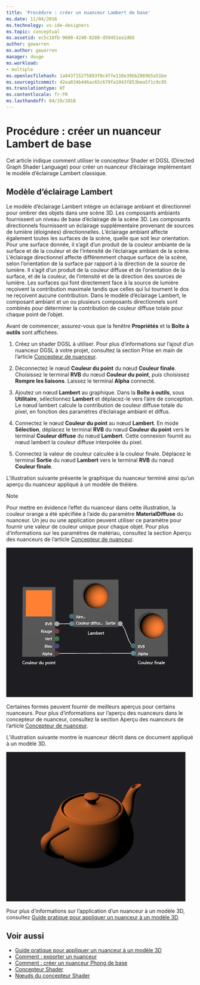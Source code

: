 ```yaml
---
title: 'Procédure : créer un nuanceur Lambert de base'
ms.date: 11/04/2016
ms.technology: vs-ide-designers
ms.topic: conceptual
ms.assetid: ec5c10fb-9600-4240-8280-d59451ea1d68
author: gewarren
ms.author: gewarren
manager: douge
ms.workload:
- multiple
ms.openlocfilehash: 1a843f15275893f0c4ffe110e39bb2069b5a51be
ms.sourcegitcommit: 42ea834b446ac65c679fa1043f853bea5f1c9c95
ms.translationtype: HT
ms.contentlocale: fr-FR
ms.lasthandoff: 04/19/2018
---
```

# <a name="how-to-create-a-basic-lambert-shader"></a>Procédure : créer un nuanceur Lambert de base

Cet article indique comment utiliser le concepteur Shader et DGSL (Directed Graph Shader Language) pour créer un nuanceur d’éclairage implémentant le modèle d’éclairage Lambert classique.

## <a name="the-lambert-lighting-model"></a>Modèle d’éclairage Lambert

Le modèle d’éclairage Lambert intègre un éclairage ambiant et directionnel pour ombrer des objets dans une scène 3D. Les composants ambiants fournissent un niveau de base d’éclairage de la scène 3D. Les composants directionnels fournissent un éclairage supplémentaire provenant de sources de lumière (éloignées) directionnelles. L’éclairage ambiant affecte également toutes les surfaces de la scène, quelle que soit leur orientation. Pour une surface donnée, il s’agit d’un produit de la couleur ambiante de la surface et de la couleur et de l’intensité de l’éclairage ambiant de la scène. L’éclairage directionnel affecte différemment chaque surface de la scène, selon l’orientation de la surface par rapport à la direction de la source de lumière. Il s’agit d’un produit de la couleur diffuse et de l’orientation de la surface, et de la couleur, de l’intensité et de la direction des sources de lumière. Les surfaces qui font directement face à la source de lumière reçoivent la contribution maximale tandis que celles qui lui tournent le dos ne reçoivent aucune contribution. Dans le modèle d’éclairage Lambert, le composant ambiant et un ou plusieurs composants directionnels sont combinés pour déterminer la contribution de couleur diffuse totale pour chaque point de l’objet.

Avant de commencer, assurez-vous que la fenêtre **Propriétés** et la **Boîte à outils** sont affichées.

1.  Créez un shader DGSL à utiliser. Pour plus d’informations sur l’ajout d’un nuanceur DGSL à votre projet, consultez la section Prise en main de l’article [Concepteur de nuanceur](../designers/shader-designer.md).

2.  Déconnectez le nœud **Couleur du point** du nœud **Couleur finale**. Choisissez le terminal **RVB** du nœud **Couleur du point**, puis choisissez **Rompre les liaisons**. Laissez le terminal **Alpha** connecté.

3.  Ajoutez un nœud **Lambert** au graphique. Dans la **Boîte à outils**, sous **Utilitaire**, sélectionnez **Lambert** et déplacez-le vers l’aire de conception. Le nœud lambert calcule la contribution de couleur diffuse totale du pixel, en fonction des paramètres d’éclairage ambiant et diffus.

4.  Connectez le nœud **Couleur du point** au nœud **Lambert**. En mode **Sélection**, déplacez le terminal **RVB** du nœud **Couleur du point** vers le terminal **Couleur diffuse** du nœud **Lambert**. Cette connexion fournit au nœud lambert la couleur diffuse interpolée du pixel.

5.  Connectez la valeur de couleur calculée à la couleur finale. Déplacez le terminal **Sortie** du nœud **Lambert** vers le terminal **RVB** du nœud **Couleur finale**.

 L’illustration suivante présente le graphique du nuanceur terminé ainsi qu’un aperçu du nuanceur appliqué à un modèle de théière.

> [!NOTE]
> Pour mettre en évidence l’effet du nuanceur dans cette illustration, la couleur orange a été spécifiée à l’aide du paramètre **MaterialDiffuse** du nuanceur. Un jeu ou une application peuvent utiliser ce paramètre pour fournir une valeur de couleur unique pour chaque objet. Pour plus d’informations sur les paramètres de matériau, consultez la section Aperçu des nuanceurs de l’article [Concepteur de nuanceur](../designers/shader-designer.md).

 ![Graphique du nuanceur et aperçu de son effet.](../designers/media/digit-lambert-effect-graph.png "Digit-Lambert-Effect-Graph")

 Certaines formes peuvent fournir de meilleurs aperçus pour certains nuanceurs. Pour plus d’informations sur l’aperçu des nuanceurs dans le concepteur de nuanceur, consultez la section Aperçu des nuanceurs de l’article [Concepteur de nuanceur](../designers/shader-designer.md).

 L’illustration suivante montre le nuanceur décrit dans ce document appliqué à un modèle 3D.

 ![Éclairage Lambert appliqué à un modèle.](../designers/media/digit-lambert-effect-result.png "Digit-Lambert-Effect-Result")

 Pour plus d’informations sur l’application d’un nuanceur à un modèle 3D, consultez [Guide pratique pour appliquer un nuanceur à un modèle 3D](../designers/how-to-apply-a-shader-to-a-3-d-model.md).

## <a name="see-also"></a>Voir aussi

- [Guide pratique pour appliquer un nuanceur à un modèle 3D](../designers/how-to-apply-a-shader-to-a-3-d-model.md)
- [Comment : exporter un nuanceur](../designers/how-to-export-a-shader.md)
- [Comment : créer un nuanceur Phong de base](../designers/how-to-create-a-basic-phong-shader.md)
- [Concepteur Shader](../designers/shader-designer.md)
- [Nœuds du concepteur Shader](../designers/shader-designer-nodes.md)